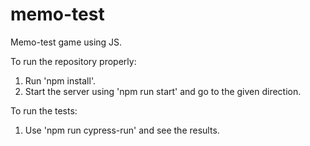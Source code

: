 # memo-test
Memo-test game using JS.


To run the repository properly:
 
1) Run 'npm install'.
2) Start the server using 'npm run start' and go to the given direction.


To run the tests:

1) Use 'npm run cypress-run' and see the results.